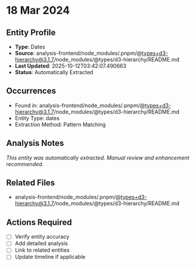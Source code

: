 # 18 Mar 2024

## Entity Profile
- **Type**: Dates
- **Source**: analysis-frontend/node_modules/.pnpm/@types+d3-hierarchy@3.1.7/node_modules/@types/d3-hierarchy/README.md
- **Last Updated**: 2025-10-12T03:42:07.490663
- **Status**: Automatically Extracted

## Occurrences
- Found in: analysis-frontend/node_modules/.pnpm/@types+d3-hierarchy@3.1.7/node_modules/@types/d3-hierarchy/README.md
- Entity Type: dates
- Extraction Method: Pattern Matching

## Analysis Notes
*This entity was automatically extracted. Manual review and enhancement recommended.*

## Related Files
- analysis-frontend/node_modules/.pnpm/@types+d3-hierarchy@3.1.7/node_modules/@types/d3-hierarchy/README.md

## Actions Required
- [ ] Verify entity accuracy
- [ ] Add detailed analysis
- [ ] Link to related entities
- [ ] Update timeline if applicable
